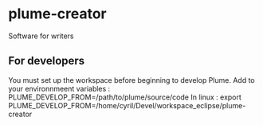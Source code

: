 # plume-creator
Software for writers


## For developers 
You must set up the workspace before beginning to develop Plume.
Add to your environnmeent variables :
PLUME_DEVELOP_FROM=/path/to/plume/source/code
In linux :
 export PLUME_DEVELOP_FROM=/home/cyril/Devel/workspace_eclipse/plume-creator

